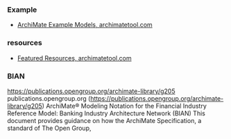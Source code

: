 ### Example
- [ArchiMate Example Models, archimatetool.com](https://github.com/archimatetool/ArchiModels)
### resources
- [Featured Resources, archimatetool.com](https://www.archimatetool.com/resources/)

### BIAN
https://publications.opengroup.org/archimate-library/g205
publications.opengroup.org (https://publications.opengroup.org/archimate-library/g205)
ArchiMate® Modeling Notation for the Financial Industry Reference Model: Banking Industry Architecture Network (BIAN)
This document provides guidance on how the ArchiMate Specification, a standard of The Open Group,
